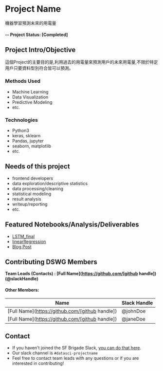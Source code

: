 # Project Name
機器學習預測未來的用電量

#### -- Project Status: [Completed]

## Project Intro/Objective
這個Project的主要目的是,利用過去的用電量來預測用戶的未來用電量,不限於特定用戶只要資料型別符合皆可以預測。

### Methods Used
* Machine Learning
* Data Visualization
* Predictive Modeling
* etc.

### Technologies
* Python3
* keras, sklearn
* Pandas, jupyter
* seaborn, matplotlib
* etc. 

## Needs of this project

- frontend developers
- data exploration/descriptive statistics
- data processing/cleaning
- statistical modeling
- result analysis
- writeup/reporting
- etc.


## Featured Notebooks/Analysis/Deliverables
* [LSTM_final](https://nbviewer.jupyter.org/github/williron3960/linearRegression/blob/master/LSTM_final.ipynb)
* [linearRegression](link)
* [Blog Post](link)


## Contributing DSWG Members

**Team Leads (Contacts) : [Full Name](https://github.com/[github handle])(@slackHandle)**

#### Other Members:

|Name     |  Slack Handle   | 
|---------|-----------------|
|[Full Name](https://github.com/[github handle])| @johnDoe        |
|[Full Name](https://github.com/[github handle]) |     @janeDoe    |

## Contact
* If you haven't joined the SF Brigade Slack, [you can do that here](http://c4sf.me/slack).  
* Our slack channel is `#datasci-projectname`
* Feel free to contact team leads with any questions or if you are interested in contributing!
